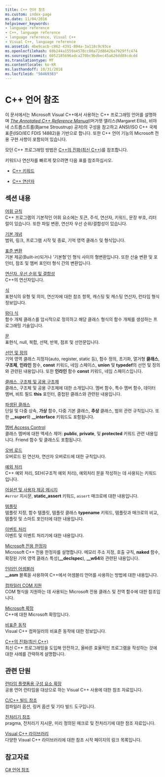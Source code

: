 ```yaml
---
title: C++ 언어 참조
ms.custom: index-page
ms.date: 11/04/2016
helpviewer_keywords:
- language reference
- C++, language reference
- language reference, Visual C++
- Visual C++, language reference
ms.assetid: 4be9cacb-c862-4391-894a-3a118c9c93ce
ms.openlocfilehash: 69b244a1559a4570cc00a72d86426a7929ffc474
ms.sourcegitcommit: 6052185696adca270bc9bdbec45a626dd89cdcdd
ms.translationtype: MT
ms.contentlocale: ko-KR
ms.lasthandoff: 10/31/2018
ms.locfileid: "50469383"
---
```

# <a name="c-language-reference"></a>C++ 언어 참조

이 문서에서는 Microsoft Visual C++에서 사용하는 C++ 프로그래밍 언어를 설명하며 [*The Annotated C++ Reference Manual*](http://www.stroustrup.com/arm.html)(머거렛 앨리스(Margaret Ellis), 비야네 스트롭스트룹(Bjarne Stroustrup) 공저)의 구성을 참고하고 ANSI/ISO C++ 국제 표준(ISO/IEC FDIS 14882)을 기반으로 합니다. 또한 C++ 언어 기능의 Microsoft 전용 구현 사항이 포함되어 있습니다.

모던 C++ 프로그래밍 방법은 [C++의 진화(최신 C++)](welcome-back-to-cpp-modern-cpp.md)를 참조합니다.

키워드나 연산자를 빠르게 찾으려면 다음 표를 참조하십시오.

- [C++ 키워드](../cpp/keywords-cpp.md)

- [C++ 연산자](../cpp/cpp-built-in-operators-precedence-and-associativity.md)

## <a name="in-this-section"></a>섹션 내용

[어휘 규칙](../cpp/lexical-conventions.md)<br/>
C++ 프로그램의 기본적인 어휘 요소에는 토큰, 주석, 연산자, 키워드, 문장 부호, 리터럴이 있습니다. 또한 파일 변환, 연산자 우선 순위/결합성이 있습니다.

[기본 개념](../cpp/basic-concepts-cpp.md)<br/>
범위, 링크, 프로그램 시작 및 종료, 기억 영역 클래스 및 형식입니다.

[표준 변환](../cpp/standard-conversions.md)<br/>
기본 제공(Built-in)되거나 '기본형'인 형식 사이의 형변환입니다. 또한 산술 변환 및 포인터, 참조 및 멤버 포인터 형식 간의 변환입니다.

[연산자, 우선 순위 및 결합성](../cpp/cpp-built-in-operators-precedence-and-associativity.md)<br/>
C++의 연산자입니다.

[식](../cpp/expressions-cpp.md)<br/>
표현식의 유형 및 의미, 연산자에 대한 참조 항목, 캐스팅 및 캐스팅 연산자, 런타임 형식 정보입니다.

[람다 식](../cpp/lambda-expressions-in-cpp.md)<br/>
함수 개체 클래스를 암시적으로 정의하고 해당 클래스 형식의 함수 개체를 생성하는 프로그래밍 기술입니다.

[문](../cpp/statements-cpp.md)<br/>
표현식, null, 복합, 선택, 반복, 점프 및 선언문입니다.

[선언 및 정의](declarations-and-definitions-cpp.md)<br/>
기억 영역 클래스 지정자(auto, register, static 등), 함수 정의, 초기화, 열거형 **클래스**, **구조체**, **인라인** 함수, **const** 키워드, 네임 스페이스, **union** 및 **typedef**의 선언 및 정의와 관련된 내용입니다. 또한 **인라인** 함수 **const** 키워드, 네임 스페이스입니다.

[클래스, 구조체 및 공용 구조체](../cpp/classes-and-structs-cpp.md)<br/>
클래스, 구조체 및 공용 구조체에 대한 소개입니다. 멤버 함수, 특수 멤버 함수, 데이터 멤버, 비트 필드 **this** 포인터, 중첩된 클래스와 관련된 내용입니다.

[파생된 클래스](../cpp/inheritance-cpp.md)<br/>
단일 및 다중 상속, **가상** 함수, 다중 기본 클래스, **추상** 클래스, 범위 관련 규칙입니다. 또한 **__super**와 **__interface** 키워드도 포함됩니다.

[멤버 Access Control](../cpp/member-access-control-cpp.md)<br/>
클래스 멤버에 대한 액세스 제어: **public**, **private**, 및 **protected** 키워드 관련 내용입니다. Friend 함수 및 클래스도 포함됩니다.

[오버 로드](operator-overloading.md)<br/>
오버로드 된 연산자, 연산자 오버로드에 대한 규칙입니다.

[예외 처리](../cpp/exception-handling-in-visual-cpp.md)<br/>
C++ 예외 처리, SEH(구조적 예외 처리), 예외처리 문을 작성하는 데 사용되는 키워드입니다.

[어설션 및 사용자 제공 메시지](../cpp/assertion-and-user-supplied-messages-cpp.md)<br/>
`#error` 지시문, **static_assert** 키워드, `assert` 매크로에 대한 내용입니다.

[템플릿](../cpp/templates-cpp.md)<br/>
템플릿 지정, 함수 템플릿, 템플릿 클래스 **typename** 키워드, 템플릿과 매크로의 비교, 템플릿 및 스마트 포인터에 대한 내용입니다.

[이벤트 처리](../cpp/event-handling.md)<br/>
이벤트 및 이벤트 처리기에 대한 내용입니다.

[Microsoft 전용 한정자](../cpp/microsoft-specific-modifiers.md)<br/>
Microsoft C++ 전용 한정자를 설명합니다. 메모리 주소 지정, 호출 규칙, **naked** 함수, 확장된 기억 영역 클래스 특성(**__declspec**), **__w64**와 관련된 내용입니다.

[인라인 어셈블러](../assembler/inline/inline-assembler.md)<br/>
**__asm** 블록을 사용하여 C++에서 어셈블리 언어를 사용하는 방법에 대한 내용입니다.

[컴파일러 COM 지원](../cpp/compiler-com-support.md)<br/>
COM 형식을 지원하는 데 사용되는 Microsoft 전용 클래스 및 전역 함수에 대한 참조입니다.

[Microsoft 확장](../cpp/microsoft-extensions.md)<br/>
C++에 대한 Microsoft 확장입니다.

[비표준 동작](../cpp/nonstandard-behavior.md)<br/>
Visual C++ 컴파일러의 비표준 동작에 대한 정보입니다.

[C++의 진화(최신 C++)](welcome-back-to-cpp-modern-cpp.md)<br/>
최신 C++ 프로그래밍을 도입해 안전하고, 올바른 효율적인 프로그램을 작성하는 것에 대한 사례를 간략하게 설명합니다.

## <a name="related-sections"></a>관련 단원

[런타임 플랫폼용 구성 요소 확장](../windows/component-extensions-for-runtime-platforms.md)<br/>
공용 언어 런타임을 대상으로 하는 Visual C++ 사용에 대한 참조 자료입니다.

[C/C++ 빌드 참조](../build/reference/c-cpp-building-reference.md)<br/>
컴파일러 옵션, 링커 옵션 및 기타 빌드 도구입니다.

[ 전처리기 참조](../preprocessor/c-cpp-preprocessor-reference.md)<br/>
pragma, 전처리기 지시문, 미리 정의된 매크로 및 전처리기에 대한 참조 자료입니다.

[Visual C++ 라이브러리](../standard-library/cpp-standard-library-reference.md)<br/>
다양한 Visual C++ 라이브러리에 대한 참조 시작 페이지의 링크 목록입니다.

## <a name="see-also"></a>참고자료

[C# 언어 참조](../c-language/c-language-reference.md)